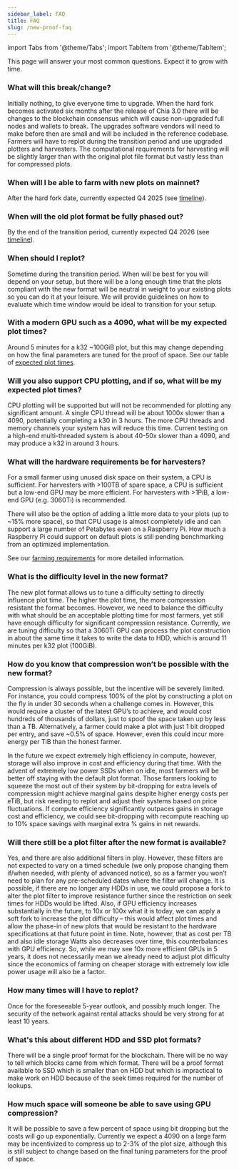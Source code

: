 ```yaml
---
sidebar_label: FAQ
title: FAQ
slug: /new-proof-faq
---
```


import Tabs from '@theme/Tabs';
import TabItem from '@theme/TabItem';

This page will answer your most common questions. Expect it to grow with time.

### What will this break/change?

Initially nothing, to give everyone time to upgrade. When the hard fork becomes activated six months after the release of Chia 3.0 there will be changes to the blockchain consensus which will cause non-upgraded full nodes and wallets to break. The upgrades software vendors will need to make before then are small and will be included in the reference codebase. Farmers will have to replot during the transition period and use upgraded plotters and harvesters. The computational requirements for harvesting will be slightly larger than with the original plot file format but vastly less than for compressed plots.

### When will I be able to farm with new plots on mainnet?

After the hard fork date, currently expected Q4 2025 (see [timeline](/new-proof-timeline)).

### When will the old plot format be fully phased out?

By the end of the transition period, currently expected Q4 2026 (see [timeline](/new-proof-timeline)).

### When should I replot?

Sometime during the transition period. When will be best for you will depend on your setup, but there will be a long enough time that the plots compliant with the new format will be neutral in weight to your existing plots so you can do it at your leisure. We will provide guidelines on how to evaluate which time window would be ideal to transition for your setup.

### With a modern GPU such as a 4090, what will be my expected plot times?

Around 5 minutes for a k32 ~100GiB plot, but this may change depending on how the final parameters are tuned for the proof of space. See our table of [expected plot times](/new-proof-plotting-requirements#expected-plot-times).

### Will you also support CPU plotting, and if so, what will be my expected plot times?

CPU plotting will be supported but will not be recommended for plotting any significant amount. A single CPU thread will be about 1000x slower than a 4090, potentially completing a k30 in 3 hours. The more CPU threads and memory channels your system has will reduce this time. Current testing on a high-end multi-threaded system is about 40-50x slower than a 4090, and may produce a k32 in around 3 hours.

### What will the hardware requirements be for harvesters?

For a small farmer using unused disk space on their system, a CPU is sufficient. For harvesters with >100TB of spare space, a CPU is sufficient but a low-end GPU may be more efficient. For harvesters with >1PiB, a low-end GPU (e.g. 3060Ti) is recommended.

There will also be the option of adding a little more data to your plots (up to ~15% more space), so that CPU usage is almost completely idle and can support a large number of Petabytes even on a Raspberry Pi. How much a Raspberry Pi could support on default plots is still pending benchmarking from an optimized implementation.

See our [farming requirements](/new-proof-farming-requirements) for more detailed information.

### What is the difficulty level in the new format?

The new plot format allows us to tune a difficulty setting to directly influence plot time. The higher the plot time, the more compression resistant the format becomes. However, we need to balance the difficulty with what should be an acceptable plotting time for most farmers, yet still have enough difficulty for significant compression resistance. Currently, we are tuning difficulty so that a 3060Ti GPU can process the plot construction in about the same time it takes to write the data to HDD, which is around 11 minutes per k32 plot (100GiB).

### How do you know that compression won’t be possible with the new format?

Compression is always possible, but the incentive will be severely limited. For instance, you could compress 100% of the plot by constructing a plot on the fly in under 30 seconds when a challenge comes in. However, this would require a cluster of the latest GPU’s to achieve, and would cost hundreds of thousands of dollars, just to spoof the space taken up by less than a TB. Alternatively, a farmer could make a plot with just 1 bit dropped per entry, and save ~0.5% of space. However, even this could incur more energy per TiB than the honest farmer.

In the future we expect extremely high efficiency in compute, however, storage will also improve in cost and efficiency during that time. With the advent of extremely low power SSDs when on idle, most farmers will be better off staying with the default plot format. Those farmers looking to squeeze the most out of their system by bit-dropping for extra levels of compression might achieve marginal gains despite higher energy costs per eTiB, but risk needing to replot and adjust their systems based on price fluctuations. If compute efficiency significantly outpaces gains in storage cost and efficiency, we could see bit-dropping with recompute reaching up to 10% space savings with marginal extra % gains in net rewards.

### Will there still be a plot filter after the new format is available?

Yes, and there are also additional filters in play. However, these filters are not expected to vary on a timed schedule (we only propose changing them if/when needed, with plenty of advanced notice), so as a farmer you won’t need to plan for any pre-scheduled dates where the filter will change. It is possible, if there are no longer any HDDs in use, we could propose a fork to alter the plot filter to improve resistance further since the restriction on seek times for HDDs would be lifted. Also, if GPU efficiency increases substantially in the future, to 10x or 100x what it is today, we can apply a soft fork to increase the plot difficulty – this would affect plot times and allow the phase-in of new plots that would be resistant to the hardware specifications at that future point in time. Note, however, that as cost per TB and also idle storage Watts also decreases over time, this counterbalances with GPU efficiency. So, while we may see 10x more efficient GPUs in 5 years, it does not necessarily mean we already need to adjust plot difficulty since the economics of farming on cheaper storage with extremely low idle power usage will also be a factor.

### How many times will I have to replot?

Once for the foreseeable 5-year outlook, and possibly much longer. The security of the network against rental attacks should be very strong for at least 10 years.

### What's this about different HDD and SSD plot formats?

There will be a single proof format for the blockchain. There will be no way to tell which blocks came from which format. There will be a proof format available to SSD which is smaller than on HDD but which is impractical to make work on HDD because of the seek times required for the number of lookups.

### How much space will someone be able to save using GPU compression?

It will be possible to save a few percent of space using bit dropping but the costs will go up exponentially. Currently we expect a 4090 on a large farm may be incentivized to compress up to 2-3% of the plot size, although this is still subject to change based on the final tuning parameters for the proof of space.
